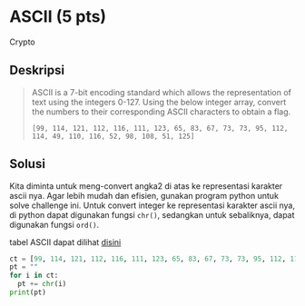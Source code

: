 # ASCII (5 pts)
Crypto 
  
## Deskripsi
> ASCII is a 7-bit encoding standard which allows the representation of text using the integers 0-127.
> Using the below integer array, convert the numbers to their corresponding ASCII characters to obtain a flag.
> 
> ``` console
> [99, 114, 121, 112, 116, 111, 123, 65, 83, 67, 73, 73, 95, 112, 114, 49, 110, 116, 52, 98, 108, 51, 125]
> ```


## Solusi
Kita diminta untuk meng-convert angka2 di atas ke representasi karakter ascii nya. 
Agar lebih mudah dan efisien, gunakan program python untuk solve challenge ini.
Untuk convert integer ke representasi karakter ascii nya, di python dapat digunakan fungsi ```chr()```, 
sedangkan untuk sebaliknya, dapat digunakan fungsi ```ord()```.

tabel ASCII dapat dilihat [disini](https://www.rapidtables.com/code/text/ascii-table.html)

```python 
ct = [99, 114, 121, 112, 116, 111, 123, 65, 83, 67, 73, 73, 95, 112, 114, 49, 110, 116, 52, 98, 108, 51, 125]
pt = ""
for i in ct:
  pt += chr(i)
print(pt)
```




